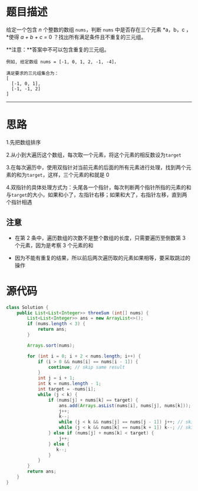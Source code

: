 # 题目描述

给定一个包含 *n* 个整数的数组 `nums`，判断 `nums` 中是否存在三个元素 *a，b，c ，*使得 *a + b + c =* 0 ？找出所有满足条件且不重复的三元组。

**注意：**答案中不可以包含重复的三元组。

```
例如, 给定数组 nums = [-1, 0, 1, 2, -1, -4]，

满足要求的三元组集合为：
[
  [-1, 0, 1],
  [-1, -1, 2]
]
```

---

# 思路

1.先把数组排序

2.从小到大遍历这个数组，每次取一个元素，将这个元素的相反数设为`target`

3.在每次遍历中，使用双指针对当前元素的后面的所有元素进行处理，找到两个元素的和为`target`，这样，三个元素的和就是 0

4.双指针的具体处理方式为：头尾各一个指针，每次判断两个指针所指的元素的和与`target`的大小，如果和小了，左指针右移；如果和大了，右指针左移，直到两个指针相遇

## 注意

- 在第 2 条中，遍历数组的次数不是整个数组的长度，只需要遍历至倒数第 3 个元素，因为是考察 3 个元素的和

- 因为不能有重复的结果，所以前后两次遍历取的元素如果相等，要采取跳过的操作



# 源代码

```java
class Solution {
    public List<List<Integer>> threeSum (int[] nums) {
        List<List<Integer>> ans = new ArrayList<>();
        if (nums.length < 3) {
            return ans;
        }

        Arrays.sort(nums);

        for (int i = 0; i + 2 < nums.length; i++) {
            if (i > 0 && nums[i] == nums[i - 1]) {
                continue; // skip same result
            }
            int j = i + 1;
            int k = nums.length - 1;
            int target = -nums[i];
            while (j < k) {
                if (nums[j] + nums[k] == target) {
                    ans.add(Arrays.asList(nums[i], nums[j], nums[k]));
                    j++;
                    k--;
                    while (j < k && nums[j] == nums[j - 1]) j++; // skip same result
                    while (j < k && nums[k] == nums[k + 1]) k--; // skip same result
                } else if (nums[j] + nums[k] < target) {
                    j++;
                } else {
                   k--;
                }
            }
        }
        return ans;
    }
}
```



